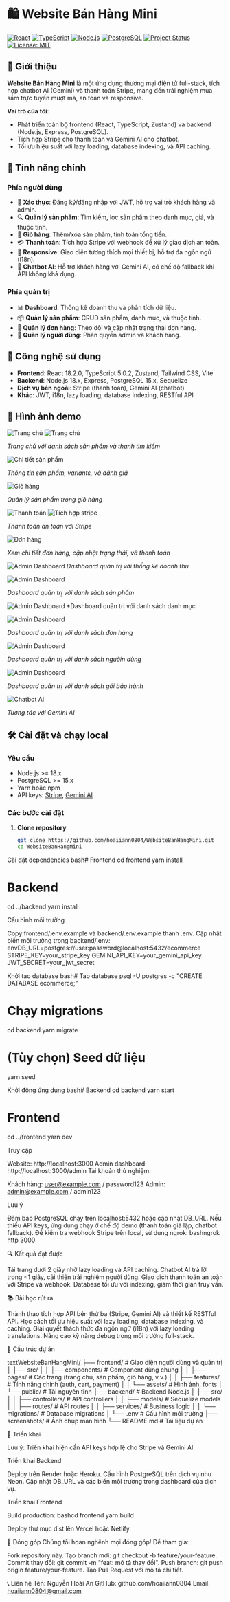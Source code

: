 # 🛍️ Website Bán Hàng Mini

[![React](https://img.shields.io/badge/React-18.2.0-61DAFB?logo=react&logoColor=white)](https://reactjs.org/)
[![TypeScript](https://img.shields.io/badge/TypeScript-5.0.2-3178C6?logo=typescript&logoColor=white)](https://www.typescriptlang.org/)
[![Node.js](https://img.shields.io/badge/Node.js-18.x-339933?logo=node.js&logoColor=white)](https://nodejs.org/)
[![PostgreSQL](https://img.shields.io/badge/PostgreSQL-15.x-4169E1?logo=postgresql&logoColor=white)](https://www.postgresql.org/)
[![Project Status](https://img.shields.io/badge/status-active_development-yellowgreen)](https://github.com/hoaiiann0804/WebsiteBanHangMini)
[![License: MIT](https://img.shields.io/badge/License-MIT-yellow.svg)](https://opensource.org/licenses/MIT)

## 🌟 Giới thiệu

**Website Bán Hàng Mini** là một ứng dụng thương mại điện tử full-stack, tích hợp chatbot AI (Gemini) và thanh toán Stripe, mang đến trải nghiệm mua sắm trực tuyến mượt mà, an toàn và responsive.

**Vai trò của tôi**:
- Phát triển toàn bộ frontend (React, TypeScript, Zustand) và backend (Node.js, Express, PostgreSQL).
- Tích hợp Stripe cho thanh toán và Gemini AI cho chatbot.
- Tối ưu hiệu suất với lazy loading, database indexing, và API caching.

## 🎯 Tính năng chính

### Phía người dùng
- 🔐 **Xác thực**: Đăng ký/đăng nhập với JWT, hỗ trợ vai trò khách hàng và admin.
- 🔍 **Quản lý sản phẩm**: Tìm kiếm, lọc sản phẩm theo danh mục, giá, và thuộc tính.
- 🛒 **Giỏ hàng**: Thêm/xóa sản phẩm, tính toán tổng tiền.
- 💳 **Thanh toán**: Tích hợp Stripe với webhook để xử lý giao dịch an toàn.
- 📱 **Responsive**: Giao diện tương thích mọi thiết bị, hỗ trợ đa ngôn ngữ (i18n).
- 🤖 **Chatbot AI**: Hỗ trợ khách hàng với Gemini AI, có chế độ fallback khi API không khả dụng.

### Phía quản trị
- 📊 **Dashboard**: Thống kê doanh thu và phân tích dữ liệu.
- 📦 **Quản lý sản phẩm**: CRUD sản phẩm, danh mục, và thuộc tính.
- 📝 **Quản lý đơn hàng**: Theo dõi và cập nhật trạng thái đơn hàng.
- 👥 **Quản lý người dùng**: Phân quyền admin và khách hàng.

## 🚀 Công nghệ sử dụng

- **Frontend**: React 18.2.0, TypeScript 5.0.2, Zustand, Tailwind CSS, Vite
- **Backend**: Node.js 18.x, Express, PostgreSQL 15.x, Sequelize
- **Dịch vụ bên ngoài**: Stripe (thanh toán), Gemini AI (chatbot)
- **Khác**: JWT, i18n, lazy loading, database indexing, RESTful API

## 📸 Hình ảnh demo

![Trang chủ](https://github.com/hoaiiann0804/E-Commerce-Mini-with-AI-Chatbot/raw/main/screenshots/homepage.png)
![Trang chủ](https://github.com/hoaiiann0804/E-Commerce-Mini-with-AI-Chatbot/raw/main/screenshots/ProductList_homepage.png)

*Trang chủ với danh sách sản phẩm và thanh tìm kiếm*

![Chi tiết sản phẩm](https://github.com/hoaiiann0804/E-Commerce-Mini-with-AI-Chatbot/raw/main/screenshots/product-detail.png)

*Thông tin sản phẩm, variants, và đánh giá*

![Giỏ hàng](https://github.com/hoaiiann0804/E-Commerce-Mini-with-AI-Chatbot/raw/main/screenshots/cart.png)

*Quản lý sản phẩm trong giỏ hàng*

![Thanh toán](https://github.com/hoaiiann0804/E-Commerce-Mini-with-AI-Chatbot/raw/main/screenshots/payment.png)
![Tích hợp stripe](https://github.com/hoaiiann0804/E-Commerce-Mini-with-AI-Chatbot/raw/main/screenshots/payment_stripe.png)

*Thanh toán an toàn với Stripe*

![Đơn hàng](https://github.com/hoaiiann0804/E-Commerce-Mini-with-AI-Chatbot/raw/main/screenshots/order.png)

*Xem chi tiết đơn hàng, cập nhật trạng thái, và thanh toán*

![Admin Dashboard](https://github.com/hoaiiann0804/E-Commerce-Mini-with-AI-Chatbot/raw/main/screenshots/admin-home.png)
*Dashboard quản trị với thống kê doanh thu*

![Admin Dashboard](https://github.com/hoaiiann0804/E-Commerce-Mini-with-AI-Chatbot/raw/main/screenshots/admin_product.png)

*Dashboard quản trị với danh sách sản phẩm*

![Admin Dashboard](https://github.com/hoaiiann0804/E-Commerce-Mini-with-AI-Chatbot/raw/main/screenshots/admin_categories.png)
*Dashboard quản trị với danh sách danh mục

![Admin Dashboard](https://github.com/hoaiiann0804/E-Commerce-Mini-with-AI-Chatbot/raw/main/screenshots/admin_order.png)

*Dashboard quản trị với danh sách đơn hàng*

![Admin Dashboard](https://github.com/hoaiiann0804/E-Commerce-Mini-with-AI-Chatbot/raw/main/screenshots/admin_user.png)

*Dashboard quản trị với danh sách ngườin dùng*

![Admin Dashboard](https://github.com/hoaiiann0804/E-Commerce-Mini-with-AI-Chatbot/raw/main/screenshots/admin_warranty.png)

*Dashboard quản trị với danh sách gói bảo hành*

![Chatbot AI](https://github.com/hoaiiann0804/E-Commerce-Mini-with-AI-Chatbot/raw/main/screenshots/chatbot.png)

*Tương tác với Gemini AI*

## 🛠️ Cài đặt và chạy local

### Yêu cầu
- Node.js >= 18.x
- PostgreSQL >= 15.x
- Yarn hoặc npm
- API keys: [Stripe](https://stripe.com), [Gemini AI](https://ai.google.dev)

### Các bước cài đặt

1. **Clone repository**
   ```bash
   git clone https://github.com/hoaiiann0804/WebsiteBanHangMini.git
   cd WebsiteBanHangMini

Cài đặt dependencies
bash# Frontend
cd frontend
yarn install

# Backend
cd ../backend
yarn install

Cấu hình môi trường

Copy frontend/.env.example và backend/.env.example thành .env.
Cập nhật biến môi trường trong backend/.env:
envDB_URL=postgres://user:password@localhost:5432/ecommerce
STRIPE_KEY=your_stripe_key
GEMINI_API_KEY=your_gemini_api_key
JWT_SECRET=your_jwt_secret



Khởi tạo database
bash# Tạo database
psql -U postgres -c "CREATE DATABASE ecommerce;"

# Chạy migrations
cd backend
yarn migrate

# (Tùy chọn) Seed dữ liệu
yarn seed

Khởi động ứng dụng
bash# Backend
cd backend
yarn start

# Frontend
cd ../frontend
yarn dev

Truy cập

Website: http://localhost:3000
Admin dashboard: http://localhost:3000/admin
Tài khoản thử nghiệm:

Khách hàng: user@example.com / password123
Admin: admin@example.com / admin123





Lưu ý

Đảm bảo PostgreSQL chạy trên localhost:5432 hoặc cập nhật DB_URL.
Nếu thiếu API keys, ứng dụng chạy ở chế độ demo (thanh toán giả lập, chatbot fallback).
Để kiểm tra webhook Stripe trên local, sử dụng ngrok:
bashngrok http 3000


🔍 Kết quả đạt được

Tải trang dưới 2 giây nhờ lazy loading và API caching.
Chatbot AI trả lời trong <1 giây, cải thiện trải nghiệm người dùng.
Giao dịch thanh toán an toàn với Stripe và webhook.
Database tối ưu với indexing, giảm thời gian truy vấn.

📚 Bài học rút ra

Thành thạo tích hợp API bên thứ ba (Stripe, Gemini AI) và thiết kế RESTful API.
Học cách tối ưu hiệu suất với lazy loading, database indexing, và caching.
Giải quyết thách thức đa ngôn ngữ (i18n) với lazy loading translations.
Nâng cao kỹ năng debug trong môi trường full-stack.

📂 Cấu trúc dự án

textWebsiteBanHangMini/
├── frontend/                     # Giao diện người dùng và quản trị
│   ├── src/
│   │   ├── components/         # Component dùng chung
│   │   ├── pages/              # Các trang (trang chủ, sản phẩm, giỏ hàng, v.v.)
│   │   ├── features/           # Tính năng chính (auth, cart, payment)
│   │   └── assets/             # Hình ảnh, fonts
│   └── public/                 # Tài nguyên tĩnh
├── backend/                     # Backend Node.js
│   ├── src/
│   │   ├── controllers/        # API controllers
│   │   ├── models/             # Sequelize models
│   │   ├── routes/             # API routes
│   │   ├── services/           # Business logic
│   │   └── migrations/         # Database migrations
│   └── .env                    # Cấu hình môi trường
├── screenshots/                 # Ảnh chụp màn hình
└── README.md                   # Tài liệu dự án

🚀 Triển khai

Lưu ý: Triển khai hiện cần API keys hợp lệ cho Stripe và Gemini AI.

Triển khai Backend

Deploy trên Render hoặc Heroku.
Cấu hình PostgreSQL trên dịch vụ như Neon.
Cập nhật DB_URL và các biến môi trường trong dashboard của dịch vụ.

Triển khai Frontend

Build production:
bashcd frontend
yarn build

Deploy thư mục dist lên Vercel hoặc Netlify.

🤝 Đóng góp
Chúng tôi hoan nghênh mọi đóng góp! Để tham gia:

Fork repository này.
Tạo branch mới: git checkout -b feature/your-feature.
Commit thay đổi: git commit -m "feat: mô tả thay đổi".
Push branch: git push origin feature/your-feature.
Tạo Pull Request với mô tả chi tiết.

📞 Liên hệ
Tên: Nguyễn Hoài An
GitHub: github.com/hoaiiann0804
Email: hoaiiann0804@gmail.com

